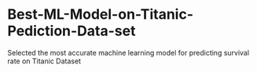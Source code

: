 # Best-ML-Model-on-Titanic-Pediction-Data-set
Selected the most accurate machine learning model for predicting survival rate on Titanic Dataset

